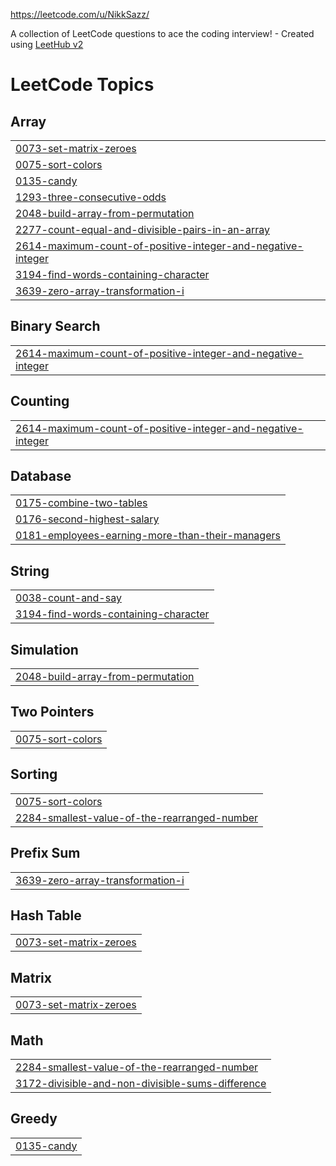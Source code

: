 https://leetcode.com/u/NikkSazz/

A collection of LeetCode questions to ace the coding interview! - Created using [LeetHub v2](https://github.com/arunbhardwaj/LeetHub-2.0)
<!---LeetCode Topics Start-->
# LeetCode Topics
## Array
|  |
| ------- |
| [0073-set-matrix-zeroes](https://github.com/NikkSazz/leetcode/tree/master/0073-set-matrix-zeroes) |
| [0075-sort-colors](https://github.com/NikkSazz/leetcode/tree/master/0075-sort-colors) |
| [0135-candy](https://github.com/NikkSazz/leetcode/tree/master/0135-candy) |
| [1293-three-consecutive-odds](https://github.com/NikkSazz/leetcode/tree/master/1293-three-consecutive-odds) |
| [2048-build-array-from-permutation](https://github.com/NikkSazz/leetcode/tree/master/2048-build-array-from-permutation) |
| [2277-count-equal-and-divisible-pairs-in-an-array](https://github.com/NikkSazz/leetcode/tree/master/2277-count-equal-and-divisible-pairs-in-an-array) |
| [2614-maximum-count-of-positive-integer-and-negative-integer](https://github.com/NikkSazz/leetcode/tree/master/2614-maximum-count-of-positive-integer-and-negative-integer) |
| [3194-find-words-containing-character](https://github.com/NikkSazz/leetcode/tree/master/3194-find-words-containing-character) |
| [3639-zero-array-transformation-i](https://github.com/NikkSazz/leetcode/tree/master/3639-zero-array-transformation-i) |
## Binary Search
|  |
| ------- |
| [2614-maximum-count-of-positive-integer-and-negative-integer](https://github.com/NikkSazz/leetcode/tree/master/2614-maximum-count-of-positive-integer-and-negative-integer) |
## Counting
|  |
| ------- |
| [2614-maximum-count-of-positive-integer-and-negative-integer](https://github.com/NikkSazz/leetcode/tree/master/2614-maximum-count-of-positive-integer-and-negative-integer) |
## Database
|  |
| ------- |
| [0175-combine-two-tables](https://github.com/NikkSazz/leetcode/tree/master/0175-combine-two-tables) |
| [0176-second-highest-salary](https://github.com/NikkSazz/leetcode/tree/master/0176-second-highest-salary) |
| [0181-employees-earning-more-than-their-managers](https://github.com/NikkSazz/leetcode/tree/master/0181-employees-earning-more-than-their-managers) |
## String
|  |
| ------- |
| [0038-count-and-say](https://github.com/NikkSazz/leetcode/tree/master/0038-count-and-say) |
| [3194-find-words-containing-character](https://github.com/NikkSazz/leetcode/tree/master/3194-find-words-containing-character) |
## Simulation
|  |
| ------- |
| [2048-build-array-from-permutation](https://github.com/NikkSazz/leetcode/tree/master/2048-build-array-from-permutation) |
## Two Pointers
|  |
| ------- |
| [0075-sort-colors](https://github.com/NikkSazz/leetcode/tree/master/0075-sort-colors) |
## Sorting
|  |
| ------- |
| [0075-sort-colors](https://github.com/NikkSazz/leetcode/tree/master/0075-sort-colors) |
| [2284-smallest-value-of-the-rearranged-number](https://github.com/NikkSazz/leetcode/tree/master/2284-smallest-value-of-the-rearranged-number) |
## Prefix Sum
|  |
| ------- |
| [3639-zero-array-transformation-i](https://github.com/NikkSazz/leetcode/tree/master/3639-zero-array-transformation-i) |
## Hash Table
|  |
| ------- |
| [0073-set-matrix-zeroes](https://github.com/NikkSazz/leetcode/tree/master/0073-set-matrix-zeroes) |
## Matrix
|  |
| ------- |
| [0073-set-matrix-zeroes](https://github.com/NikkSazz/leetcode/tree/master/0073-set-matrix-zeroes) |
## Math
|  |
| ------- |
| [2284-smallest-value-of-the-rearranged-number](https://github.com/NikkSazz/leetcode/tree/master/2284-smallest-value-of-the-rearranged-number) |
| [3172-divisible-and-non-divisible-sums-difference](https://github.com/NikkSazz/leetcode/tree/master/3172-divisible-and-non-divisible-sums-difference) |
## Greedy
|  |
| ------- |
| [0135-candy](https://github.com/NikkSazz/leetcode/tree/master/0135-candy) |
<!---LeetCode Topics End-->
